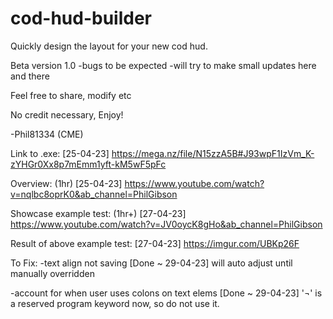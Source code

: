 # cod-hud-builder
Quickly design the layout for your new cod hud.


Beta version 1.0
-bugs to be expected
-will try to make small updates here and there

Feel free to share, modify etc

No credit necessary, Enjoy!

-Phil81334 (CME)

Link to .exe: [25-04-23]
https://mega.nz/file/N15zzA5B#J93wpF1IzVm_K-zYHGr0Xx8p7mEmm1yft-kM5wF5pFc

Overview: (1hr) [25-04-23]
https://www.youtube.com/watch?v=nqlbc8oprK0&ab_channel=PhilGibson

Showcase example test: (1hr+) [27-04-23]
https://www.youtube.com/watch?v=JV0oycK8gHo&ab_channel=PhilGibson

Result of above example test: [27-04-23]
https://imgur.com/UBKp26F

To Fix:
-text align not saving [Done ~ 29-04-23]
  will auto adjust until manually overridden
  
-account for when user uses colons on text elems [Done ~ 29-04-23]
  '¬' is a reserved program keyword now, so do not use it.
